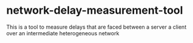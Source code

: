 # network-delay-measurement-tool
This is a tool to measure delays that are faced between a server a client over an intermediate heterogeneous network
